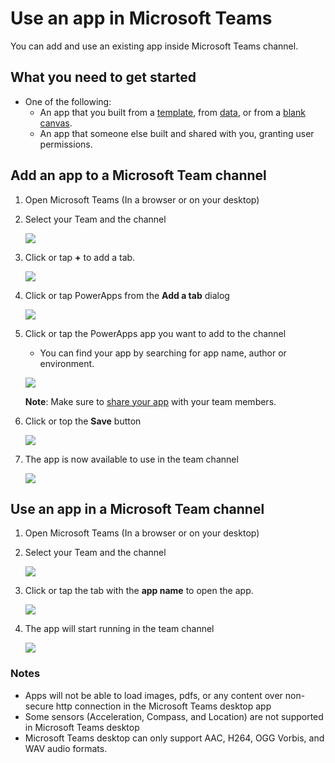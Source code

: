 <properties
	pageTitle="Use an app in Microsoft Teams | Microsoft PowerApps"
	description="Use an existing app in Microsoft Teams."
	services=""
	suite="powerapps"
	documentationCenter="na"
	authors="sarafankit"
	manager="anneta"
	editor=""
	tags=""/>

<tags
   ms.service="powerapps"
   ms.devlang="na"
   ms.topic="article"
   ms.tgt_pltfrm="na"
   ms.workload="na"
   ms.date="5/20/2017"
   ms.author="ankitsar"/>

# Use an app in Microsoft Teams

You can add and use an existing app inside Microsoft Teams channel.

## What you need to get started ##
- One of the following:
	- An app that you built from a [template](get-started-test-drive.md), from [data](get-started-create-from-data.md), or from a [blank canvas](get-started-create-from-blank.md).
	- An app that someone else built and shared with you, granting user permissions.

## Add an app to a Microsoft Team channel

1. Open Microsoft Teams (In a browser or on your desktop)

1. Select your Team and the channel

	![](./media/open-app-embedded-in-teams/teams-select-channel.png)

1. Click or tap **+** to add a tab.

	![](./media/open-app-embedded-in-teams/teams-add-tab.png)

1. Click or tap PowerApps from the **Add a tab** dialog
	
	![](./media/open-app-embedded-in-teams/add-a-tab.png)

1. Click or tap the PowerApps app you want to add to the channel
	- You can find your app by searching for app name, author or environment.

	![](./media/open-app-embedded-in-teams/select-an-app.png)
	
	**Note**: Make sure to [share your app](share-app.md) with your team members.

1. Click or top the **Save** button

	![](./media/open-app-embedded-in-teams/save-tab.png)

1. The app is now available to use in the team channel
	
	![](./media/open-app-embedded-in-teams/app-in-channel.png)

## Use an app in a Microsoft Team channel

1. Open Microsoft Teams (In a browser or on your desktop)

1. Select your Team and the channel

	![](./media/open-app-embedded-in-teams/teams-select-channel.png)

1. Click or tap the tab with the **app name** to open the app.

	![](./media/open-app-embedded-in-teams/open-tab.png)

1. The app will start running in the team channel
	
	![](./media/open-app-embedded-in-teams/app-in-channel.png)

### Notes ###	
- Apps will not be able to load images, pdfs, or any content over non-secure http connection in the Microsoft Teams desktop app
- Some sensors (Acceleration, Compass, and Location) are not supported in Microsoft Teams desktop
- Microsoft Teams desktop can only support AAC, H264, OGG Vorbis, and WAV audio formats. 